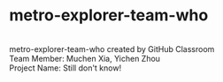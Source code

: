 # metro-explorer-team-who
<br/>
metro-explorer-team-who created by GitHub Classroom
<br/>
Team Member: Muchen Xia, Yichen Zhou
<br/>
Project Name: Still don't know!
